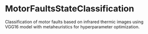 # MotorFaultsStateClassification
Classification of motor faults based on infrared thermic images using VGG16 model with metaheuristics for hyperparameter optimization.
